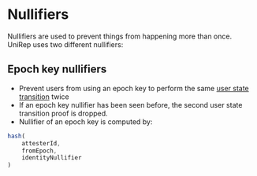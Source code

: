 # Nullifiers

Nullifiers are used to prevent things from happening more than once. UniRep uses two different nullifiers:

## Epoch key nullifiers

* Prevent users from using an epoch key to perform the same [user state transition](user-state-transition.md) twice
* If an epoch key nullifier has been seen before, the second user state transition proof is dropped.
* Nullifier of an epoch key is computed by:

```typescript
hash(
    attesterId,
    fromEpoch,
    identityNullifier
)
```
